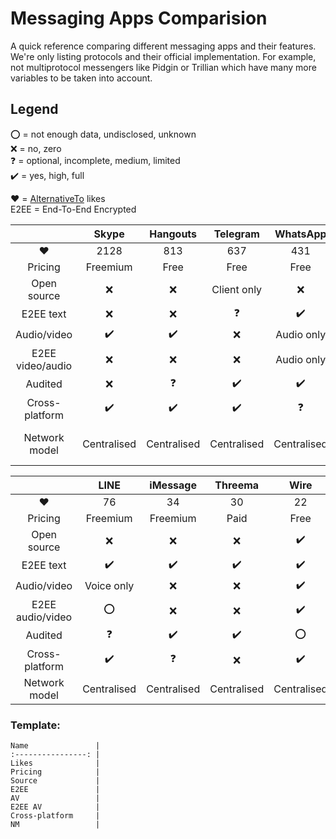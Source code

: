 # Messaging Apps Comparision
A quick reference comparing different messaging apps and their features.
We're only listing protocols and their official implementation. For example, not multiprotocol messengers like Pidgin or Trillian which have many more variables to be taken into account.

## Legend
:o: = not enough data, undisclosed, unknown  
:x: = no, zero  
:question: = optional, incomplete, medium, limited  
:heavy_check_mark: = yes, high, full

:heart: = [AlternativeTo](https://alternativeto.net/) likes  
E2EE = End-To-End Encrypted

|                  | Skype              | Hangouts           | Telegram           | WhatsApp           | Viber              | Tox                | Signal             |  
| :--------------: | :----------------: | :----------------: | :----------------: | :----------------: | :----------------: | :----------------: | :----------------: |  
| :heart:          | 2128               | 813                | 637                | 431                | 246                | 214                | 155                |  
| Pricing          | Freemium           | Free               | Free               | Free               | Freemium           | Free               | Free               |
| Open source      | :x:                | :x:                | Client only        | :x:                | :x:                | :heavy_check_mark: | :heavy_check_mark: |  
| E2EE text        | :x:                | :x:                | :question:         | :heavy_check_mark: | :heavy_check_mark: | :heavy_check_mark: | :heavy_check_mark: |  
| Audio/video      | :heavy_check_mark: | :heavy_check_mark: | :x:                | Audio only         | Audio only         | :heavy_check_mark: | Audio only         |  
| E2EE video/audio | :x:                | :x:                | :x:                | Audio only         | :x:                | :heavy_check_mark: | Audio only         |  
| Audited          | :x:                | :question:         | :heavy_check_mark: | :heavy_check_mark: | :heavy_check_mark: | :x:                | :heavy_check_mark: |
| Cross-platform   | :heavy_check_mark: | :heavy_check_mark: | :heavy_check_mark: | :question:         | :heavy_check_mark: | :heavy_check_mark: | :question:         |  
| Network model    | Centralised        | Centralised        | Centralised        | Centralised        | Centralised        | Peer-to-peer       | Centralised        |  


|                  | LINE               | iMessage           | Threema            | Wire               | Vector             | 
| :--------------: | :----------------: | :----------------: | :----------------: | :----------------: | :----------------: | 
| :heart:          | 76                 | 34                 | 30                 | 22                 | 17                 | 
| Pricing          | Freemium           | Freemium           | Paid               | Free               | Free               | 
| Open source      | :x:                | :x:                | :x:                | :heavy_check_mark: | :heavy_check_mark: | 
| E2EE text        | :heavy_check_mark: | :heavy_check_mark: | :heavy_check_mark: | :heavy_check_mark: | :heavy_check_mark: | 
| Audio/video      | Voice only         | :x:                | :x:                | :heavy_check_mark: | :heavy_check_mark: | 
| E2EE audio/video | :o:                | :x:                | :x:                | :heavy_check_mark: | :heavy_check_mark: | 
| Audited          | :question:         | :heavy_check_mark: | :heavy_check_mark: | :o:                | :x:                |
| Cross-platform   | :heavy_check_mark: | :question:         | :x:                | :heavy_check_mark: | :heavy_check_mark: | 
| Network model    | Centralised        | Centralised        | Centralised        | Centralised        | Federated          | 

### Template:
```
Name               | 
:----------------: | 
Likes              | 
Pricing            | 
Source             | 
E2EE               | 
AV                 | 
E2EE AV            | 
Cross-platform     | 
NM                 | 
```
